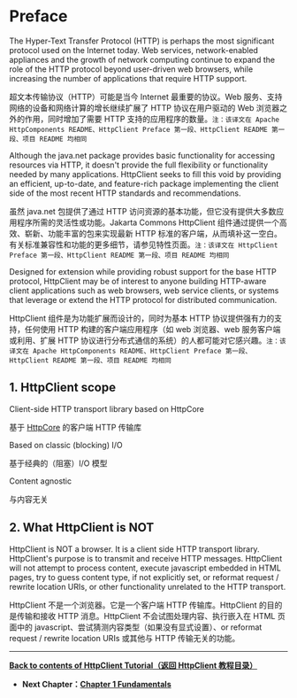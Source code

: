 # Preface

The Hyper-Text Transfer Protocol (HTTP) is perhaps the most significant protocol used on the Internet today. Web services, network-enabled appliances and the growth of network computing continue to expand the role of the HTTP protocol beyond user-driven web browsers, while increasing the number of applications that require HTTP support.

超文本传输协议（HTTP）可能是当今 Internet 最重要的协议。Web 服务、支持网络的设备和网络计算的增长继续扩展了 HTTP 协议在用户驱动的 Web 浏览器之外的作用，同时增加了需要 HTTP 支持的应用程序的数量。`注：该译文在 Apache HttpComponents README、HttpClient Preface 第一段、HttpClient README 第一段、项目 README 均相同`

Although the java.net package provides basic functionality for accessing resources via HTTP, it doesn't provide the full flexibility or functionality needed by many applications. HttpClient seeks to fill this void by providing an efficient, up-to-date, and feature-rich package implementing the client side of the most recent HTTP standards and recommendations.

虽然 java.net 包提供了通过 HTTP 访问资源的基本功能，但它没有提供大多数应用程序所需的灵活性或功能。Jakarta Commons HttpClient 组件通过提供一个高效、崭新、功能丰富的包来实现最新 HTTP 标准的客户端，从而填补这一空白。有关标准兼容性和功能的更多细节，请参见特性页面。`注：该译文在 HttpClient Preface 第一段、HttpClient README 第一段、项目 README 均相同`

Designed for extension while providing robust support for the base HTTP protocol, HttpClient may be of interest to anyone building HTTP-aware client applications such as web browsers, web service clients, or systems that leverage or extend the HTTP protocol for distributed communication.

HttpClient 组件是为功能扩展而设计的，同时为基本 HTTP 协议提供强有力的支持，任何使用 HTTP 构建的客户端应用程序（如 web 浏览器、web 服务客户端或利用、扩展 HTTP 协议进行分布式通信的系统）的人都可能对它感兴趣。`注：该译文在 Apache HttpComponents README、HttpClient Preface 第一段、HttpClient README 第一段、项目 README 均相同`

## 1. HttpClient scope

Client-side HTTP transport library based on HttpCore

基于 [HttpCore](https://github.com/clxering/Apache-HttpComponents-Doc-Chinese-English-bilingual/tree/master/HttpCore) 的客户端 HTTP 传输库

Based on classic (blocking) I/O

基于经典的（阻塞）I/O 模型

Content agnostic

与内容无关

## 2. What HttpClient is NOT

HttpClient is NOT a browser. It is a client side HTTP transport library. HttpClient's purpose is to transmit and receive HTTP messages. HttpClient will not attempt to process content, execute javascript embedded in HTML pages, try to guess content type, if not explicitly set, or reformat request / rewrite location URIs, or other functionality unrelated to the HTTP transport.

HttpClient 不是一个浏览器。它是一个客户端 HTTP 传输库。HttpClient 的目的是传输和接收 HTTP 消息。HttpClient 不会试图处理内容、执行嵌入在 HTML 页面中的 javascript、尝试猜测内容类型（如果没有显式设置）、or reformat request / rewrite location URIs 或其他与 HTTP 传输无关的功能。

---

**[Back to contents of HttpClient Tutorial（返回 HttpClient 教程目录）](https://github.com/clxering/Apache-HttpComponents-Doc-Chinese-English-bilingual/tree/dev/HttpClient/HttpClient-Tutorial#contents)**

- **Next Chapter：[Chapter 1 Fundamentals](https://github.com/clxering/Apache-HttpComponents-Doc-Chinese-English-bilingual/tree/dev/HttpClient/HttpClient-Tutorial/1-Fundamentals#chapter-1-fundamentals)**
